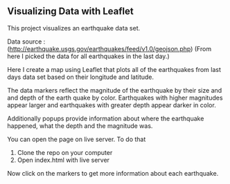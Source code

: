 ## Visualizing Data with Leaflet

This project visualizes an earthquake data set.

Data source : (http://earthquake.usgs.gov/earthquakes/feed/v1.0/geojson.php) 
(From here I picked the data for all earthquakes in the last day.) 


Here I create a map using Leaflet that plots all of the earthquakes from last days data set based on their longitude and latitude.

The data markers reflect the magnitude of the earthquake by their size and and depth of the earth quake by color. Earthquakes with higher magnitudes appear larger and earthquakes with greater depth appear darker in color.

Additionally popups provide information about where the earthquake happened, what the depth and the magnitude was. 

You can open the page on live server. To do that

1. Clone the repo on your computer
1. Open index.html with live server

Now click on the markers to get more information about each earthquake. 






